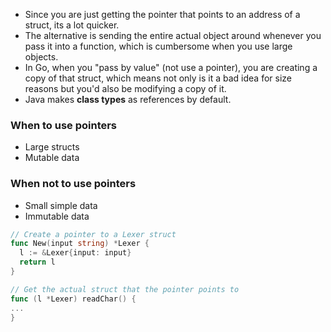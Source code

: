 - Since you are just getting the pointer that points to an address of a struct, its a lot quicker.
- The alternative is sending the entire actual object around whenever you pass it into a function, which is cumbersome when you use large objects.
- In Go, when you "pass by value" (not use a pointer), you are creating a copy of that struct, which means not only is it a bad idea for size reasons but you'd also be modifying a copy of it.
- Java makes **class types** as references by default.

### When to use pointers
- Large structs
- Mutable data

### When not to use pointers
- Small simple data
- Immutable data

```go
// Create a pointer to a Lexer struct
func New(input string) *Lexer {
  l := &Lexer{input: input}
  return l
}
```

```go
// Get the actual struct that the pointer points to
func (l *Lexer) readChar() {
...
}
```
